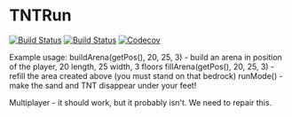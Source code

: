 # TNTRun

[![Build Status](https://travis-ci.com/DarkoGNU/TNTRun.jl.svg?branch=master)](https://travis-ci.com/DarkoGNU/TNTRun.jl)
[![Build Status](https://ci.appveyor.com/api/projects/status/github/DarkoGNU/TNTRun.jl?svg=true)](https://ci.appveyor.com/project/DarkoGNU/TNTRun-jl)
[![Codecov](https://codecov.io/gh/DarkoGNU/TNTRun.jl/branch/master/graph/badge.svg)](https://codecov.io/gh/DarkoGNU/TNTRun.jl)

Example usage:
buildArena(getPos(), 20, 25, 3) - build an arena in position of the player, 20 length, 25 width, 3 floors
fillArena(getPos(), 20, 25, 3) - refill the area created above (you must stand on that bedrock)
runMode() - make the sand and TNT disappear under your feet!

Multiplayer - it should work, but it probably isn't. We need to repair this.
